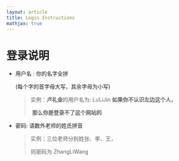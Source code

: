 ```yaml
---
layout: article
title: Login Instructions 
mathjax: true
---
```


# 登录说明

* 用户名 : 你的名字全拼 

  (每个字的首字母大写，其余字母为小写)

  > 实例：**卢礼金**的用户名为: LuLiJin											                         **如果你不认识左边这个人，**
  >
  > ​																			                            **那么你是登录不了这个网站的**

* 密码:  语数外老师的姓氏拼音

  > 实例：三位老师分别姓张、李、王，
  >
  > 则密码为 ZhangLiWang




















